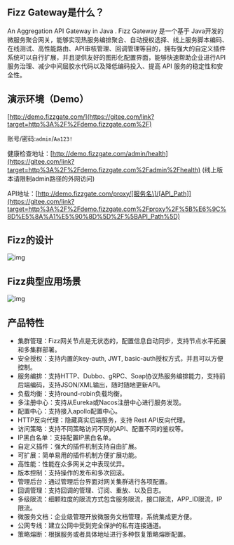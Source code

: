 ## Fizz Gateway是什么？

An Aggregation API Gateway in Java . Fizz Gateway 是一个基于 Java开发的微服务聚合网关，能够实现热服务编排聚合、自动授权选择、线上服务脚本编码、在线测试、高性能路由、API审核管理、回调管理等目的，拥有强大的自定义插件系统可以自行扩展，并且提供友好的图形化配置界面，能够快速帮助企业进行API服务治理、减少中间层胶水代码以及降低编码投入、提高 API 服务的稳定性和安全性。

## 演示环境（Demo）

[http://demo.fizzgate.com/](https://gitee.com/link?target=http%3A%2F%2Fdemo.fizzgate.com%2F)

账号/密码:`admin`/`Aa123!`

健康检查地址：[http://demo.fizzgate.com/admin/health](https://gitee.com/link?target=http%3A%2F%2Fdemo.fizzgate.com%2Fadmin%2Fhealth) (线上版本请限制admin路径的外网访问)

API地址：[http://demo.fizzgate.com/proxy/[服务名\]/[API_Path]](https://gitee.com/link?target=http%3A%2F%2Fdemo.fizzgate.com%2Fproxy%2F%5B%E6%9C%8D%E5%8A%A1%E5%90%8D%5D%2F%5BAPI_Path%5D)

## Fizz的设计

![img](https://user-images.githubusercontent.com/184315/97130741-33a90d80-177d-11eb-8680-f589a36e44b3.png)

## Fizz典型应用场景

![img](https://raw.githubusercontent.com/wiki/wehotel/fizz-gateway-community/img/scene.png)

## 产品特性

- 集群管理：Fizz网关节点是无状态的，配置信息自动同步，支持节点水平拓展和多集群部署。
- 安全授权：支持内置的key-auth, JWT, basic-auth授权方式，并且可以方便控制。
- 服务编排：支持HTTP、Dubbo、gRPC、Soap协议热服务编排能力，支持前后端编码，支持JSON/XML输出，随时随地更新API。
- 负载均衡：支持round-robin负载均衡。
- 多注册中心：支持从Eureka或Nacos注册中心进行服务发现。
- 配置中心：支持接入apollo配置中心。
- HTTP反向代理：隐藏真实后端服务，支持 Rest API反向代理。
- 访问策略：支持不同策略访问不同的API、配置不同的鉴权等。
- IP黑白名单：支持配置IP黑白名单。
- 自定义插件：强大的插件机制支持自由扩展。
- 可扩展：简单易用的插件机制方便扩展功能。
- 高性能：性能在众多网关之中表现优异。
- 版本控制：支持操作的发布和多次回滚。
- 管理后台：通过管理后台界面对网关集群进行各项配置。
- 回调管理：支持回调的管理、订阅、重放、以及日志。
- 多级限流：细颗粒度的限流方式包含服务限流，接口限流，APP_ID限流，IP限流。
- 微服务文档：企业级管理开放微服务文档管理，系统集成更方便。
- 公网专线：建立公网中受到完全保护的私有连接通道。
- 策略熔断：根据服务或者具体地址进行多种恢复策略熔断配置。